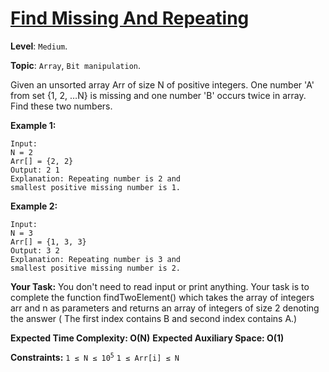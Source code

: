 # [Find Missing And Repeating](https://practice.geeksforgeeks.org/problems/find-missing-and-repeating2512/1#)

**Level**: `Medium`.

**Topic**: `Array`, `Bit manipulation`.

Given an unsorted array Arr of size N of positive integers. One number 'A' from set {1, 2, …N} is missing and one number 'B' occurs twice in array. Find these two numbers.

**Example 1:**

```
Input:
N = 2
Arr[] = {2, 2}
Output: 2 1
Explanation: Repeating number is 2 and
smallest positive missing number is 1.
```

**Example 2:**

```
Input:
N = 3
Arr[] = {1, 3, 3}
Output: 3 2
Explanation: Repeating number is 3 and
smallest positive missing number is 2.
```

**Your Task:**
You don't need to read input or print anything. Your task is to complete the function findTwoElement() which takes the array of integers arr and n as parameters and returns an array of integers of size 2 denoting the answer ( The first index contains B and second index contains A.)

**Expected Time Complexity: O(N)**
**Expected Auxiliary Space: O(1)**

**Constraints:**
<code>1 ≤ N ≤ 10<sup>5</sup></code>
`1 ≤ Arr[i] ≤ N`
